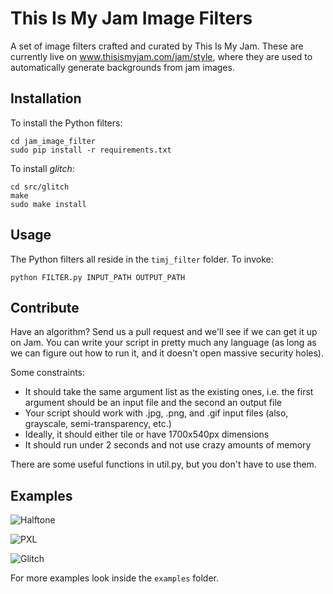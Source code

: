 This Is My Jam Image Filters
============================

A set of image filters crafted and curated by This Is My Jam. These are currently live on www.thisismyjam.com/jam/style, where they are used to automatically generate backgrounds from jam images.

Installation
------------

To install the Python filters:

    cd jam_image_filter
    sudo pip install -r requirements.txt

To install *glitch*:

    cd src/glitch
    make
    sudo make install

Usage
-----

The Python filters all reside in the `timj_filter` folder. To invoke:

    python FILTER.py INPUT_PATH OUTPUT_PATH

Contribute
----------

Have an algorithm? Send us a pull request and we'll see if we can get it up on Jam. You can write your script in pretty much any language (as long as we can figure out how to run it, and it doesn't open massive security holes).

Some constraints:

 * It should take the same argument list as the existing ones, i.e. the first argument should be an input file and the second an output file
 * Your script should work with .jpg, .png, and .gif input files (also, grayscale, semi-transparency, etc.)
 * Ideally, it should either tile or have 1700x540px dimensions
 * It should run under 2 seconds and not use crazy amounts of memory

There are some useful functions in util.py, but you don't have to use them.

Examples
--------

![Halftone](https://raw.github.com/thisismyjam/image-filter/master/examples/halftone.jpg)

![PXL](https://raw.github.com/thisismyjam/image-filter/master/examples/pxl.jpg)

![Glitch](https://raw.github.com/thisismyjam/image-filter/master/examples/glitch.jpg)

For more examples look inside the `examples` folder.
